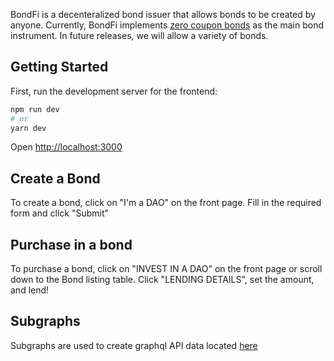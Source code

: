 BondFi is a decenteralized bond issuer that allows bonds to be created by anyone. Currently, BondFi implements [zero coupon bonds](https://www.investopedia.com/terms/z/zero-couponbond.asp) as the main bond instrument. In future releases, we will allow a variety of bonds. 

## Getting Started

First, run the development server for the frontend:

```bash
npm run dev
# or
yarn dev
```

Open [http://localhost:3000](http://localhost:3000)

## Create a Bond
To create a bond, click on "I'm a DAO" on the front page. Fill in the required form and click "Submit"

## Purchase in a bond
To purchase a bond, click on "INVEST IN A DAO" on the front page or scroll down to the Bond listing table. Click "LENDING DETAILS", set the amount, and lend!

## Subgraphs
Subgraphs are used to create graphql API data located [here](https://thegraph.com/hosted-service/subgraph/ltyu/ethglobal-dao-lend-subgraph-repo?selected=playground)

